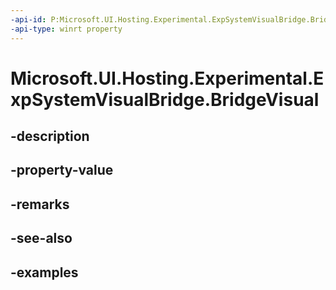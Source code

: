 ```yaml
---
-api-id: P:Microsoft.UI.Hosting.Experimental.ExpSystemVisualBridge.BridgeVisual
-api-type: winrt property
---
```


# Microsoft.UI.Hosting.Experimental.ExpSystemVisualBridge.BridgeVisual

<!--
public Microsoft.UI.Composition.Visual BridgeVisual { get; }
-->


## -description

## -property-value

## -remarks

## -see-also

## -examples


